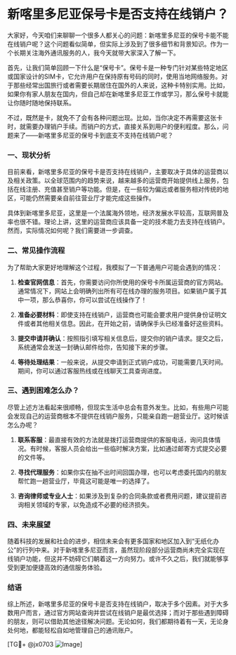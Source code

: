 # 新喀里多尼亚保号卡是否支持在线销户？

大家好，今天咱们来聊聊一个很多人都关心的问题：新喀里多尼亚的保号卡能不能在线销户呢？这个问题看似简单，但实际上涉及到了很多细节和背景知识。作为一个长期关注海外通讯服务的人，我今天就带大家深入了解一下。

首先，让我们简单回顾一下什么是“保号卡”。保号卡是一种专门针对某些特定地区或国家设计的SIM卡，它允许用户在保持原有号码的同时，使用当地网络服务。对于那些经常出国旅行或者需要长期居住在国外的人来说，这种卡特别实用。比如，如果你有家人朋友在国内，但自己却在新喀里多尼亚工作或学习，那么保号卡就能让你随时随地保持联系。

不过，既然是卡，就免不了会有各种问题出现。比如，当你决定不再需要这张卡时，就需要办理销户手续。而销户的方式，直接关系到用户的便利程度。那么，问题来了——新喀里多尼亚的保号卡到底支不支持在线销户呢？

### 一、现状分析

目前来看，新喀里多尼亚的保号卡是否支持在线销户，主要取决于具体的运营商以及相关政策。以全球范围内的趋势来说，越来越多的运营商开始提供线上服务，包括在线注册、充值甚至销户等功能。但是，在一些较为偏远或者服务相对传统的地区，可能仍然需要亲自前往营业厅才能完成这些操作。

具体到新喀里多尼亚，这里是一个法属海外领地，经济发展水平较高，互联网普及率也很不错。理论上讲，这里的运营商应该具备一定的技术能力去支持在线销户。然而，实际情况如何呢？我们需要进一步调查。

### 二、常见操作流程

为了帮助大家更好地理解这个过程，我模拟了一下普通用户可能会遇到的情况：

1. **检查官网信息**：首先，你需要访问你所使用的保号卡所属运营商的官方网站。通常情况下，网站上会明确列出所有可在线办理的服务项目。如果销户属于其中一项，那么恭喜你，你可以尝试在线操作了！

2. **准备必要材料**：即使支持在线销户，运营商也可能会要求用户提供身份证明文件或者其他相关信息。因此，在开始之前，请确保手头已经准备好这些资料。

3. **提交申请并确认**：按照指引填写相关信息后，提交你的销户请求。提交之后，系统通常会发送一封确认邮件给你，告知接下来的步骤。

4. **等待处理结果**：一般来说，从提交申请到正式销户成功，可能需要几天时间。期间，你可以通过客服热线或在线聊天工具查询进度。

### 三、遇到困难怎么办？

尽管上述方法看起来很顺畅，但现实生活中总会有意外发生。比如，有些用户可能会发现自己的运营商根本不提供在线销户服务，只能亲自跑一趟营业厅。这时候该怎么办呢？

1. **联系客服**：最直接有效的方法就是拨打运营商提供的客服电话，询问具体情况。有时候，客服人员会给出一些临时解决方案，比如通过邮寄方式提交必要的文件等。

2. **寻找代理服务**：如果你实在抽不出时间回国办理，也可以考虑委托国内的朋友帮忙跑一趟营业厅，毕竟这可能是唯一的选择了。

3. **咨询律师或专业人士**：如果涉及到复杂的合同条款或者费用问题，建议提前咨询相关领域的专家，以免造成不必要的经济损失。

### 四、未来展望

随着科技的发展和社会的进步，相信未来会有更多国家和地区加入到“无纸化办公”的行列中来。对于新喀里多尼亚而言，虽然现阶段部分运营商尚未完全实现在线销户功能，但这并不妨碍它们朝着这一方向努力。或许不久之后，我们就能够享受到更加便捷高效的通信服务体验。

### 结语

综上所述，新喀里多尼亚的保号卡是否支持在线销户，取决于多个因素。对于大多数用户而言，通过官方网站查询并尝试在线销户是最优选择；而对于那些遇到障碍的朋友，则可以借助其他途径解决问题。无论如何，我们都期待着有一天，无论身处何地，都能轻松自如地管理自己的通讯账户。

[TG💪+ @jx0703 ![Image](https://github.com/user-attachments/assets/dbca1d08-cadb-493c-b0ec-ad6f7a83f270)]